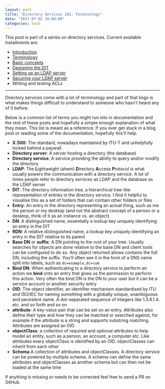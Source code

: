 ```yaml
---
layout: post
title: "Directory Services 101: Terminology"
date: "2017-07-02 10:00:00"
categories: tech
---
```


This post is part of a series on directory services. Current available
installments are:

* [Introduction](/2017/07/02/ldap-101.html)
* [Terminology](/2017/07/02/ldap-terminology.html)
* [Basic concepts](/2017/08/26/ldap-basics.html)
* [Designing the DIT](/2018/10/26/ldap-designing-dit)
* [Setting up an LDAP server](/2018/10/27/ldap-server-setup)
* [Securing your LDAP server](/2018/10/27/ldap-secure)
* Writing and testing ACLs

---

Directory services come with a lot of terminology and part of that lingo is
what makes things difficult to understand to someone who hasn't heard any
of it before.

Below is a common list of terms you might run into in documentation and the
rest of these posts and hopefully a simple enough explanation of what they
mean. This list is meant as a reference. If you ever get stuck in a blog post
or reading some of the documentation, hopefully this'll help.

* **X.500**: The standard, nowadays maintained by ITU-T and unhelpfully locked
  behind a paywall
* **Directory server**: A server hosting a directory (the database)
* **Directory service**: A service providing the ability to query and/or modify
  the directory
* **LDAP**: The **L**ightweight (ahem) **D**irectory **A**ccess **P**rotocol is
  what usually powers the communication with a directory service. A lot of times
  people refer to directory services as LDAP and the database as the LDAP server
* **DIT**: The directory information tree, a hierarchical tree-like representation
  of entries in the directory service. I find it helpful to visualise this as a
  set of folders that can contain other folders or files
* **Entry**: An entry in the directory representing an actual thing, such
  as me the person or my desktop (and not the abstract concept of a person or
  a desktop, think of it as an instance vs. an object)
* **DN**: A distinguished name, essentially a lookup key uniquely identifying an
  entry in the DIT
* **RDN**: A relative distinguished name, a lookup key uniquely identifying an
  entry in the DIT relative to its parent
* **Base DN** or **suffix**: A DN pointing to the root of your tree. Usually
  searches for objects are done relative to the base DN and client tools can be
  configured to do so. Any object returned allows contains the full DN, including
  the suffix. You'll often see it in the form of a DNS name split into labels,
  such as `dc=example,dc=com`
* **Bind DN**: When authenticating to a directory service to perform an action
  we **bind** onto an entry that gives us the permission to perform this action.
  Very often the bind DN is the DN to your user but it can be a service account
  or another security entry
* **OID**: The object identifier, an identifier mechanism standardised by ITU
  and ISO/IEC for naming something with a globally unique, unambiguous and
  persistent name. A dot-separated sequence of integers like 1.3.6.1.4. etc.
  and so forth and so on
* **attribute**: A key-value pair that can be set on an entry. Attributes also
  define their type and how they can be matched or searched against, for
  example if the attribute is a string and supports substring matching.
  Attributes are assigned an OID
* **objectClass**: a collection of required and optional attributes to help
  model an entity, such as a person, an account, a computer etc. Like
  attributes every objectClass is identified by an OID. objectClasses can
  inherit from each other
* **Schema** A collection of attributes and objectClasses. A directory service
  can be powered by multiple schema. A schema can define the same attributes
  and objectClasses as another schema but can then not be loaded at the same
  time

If anything is missing or needs to be corrected feel free to send a PR on
GitHub.
